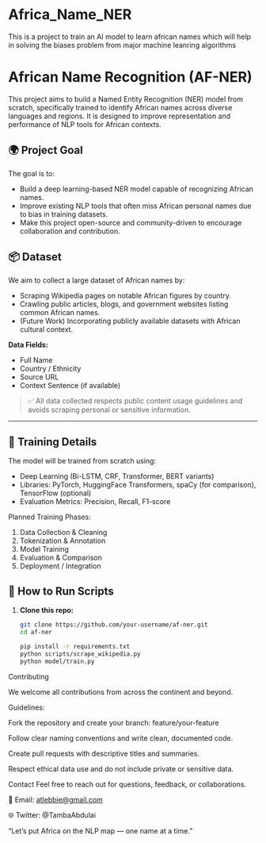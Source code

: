 # Africa_Name_NER
This is a project to train an AI model to learn african names which will help in solving the biases problem from major machine leanring algorithms 


# African Name Recognition (AF-NER)

This project aims to build a Named Entity Recognition (NER) model from scratch, specifically trained to identify African names across diverse languages and regions. It is designed to improve representation and performance of NLP tools for African contexts.


## 🌍 Project Goal

The goal is to:
- Build a deep learning-based NER model capable of recognizing African names.
- Improve existing NLP tools that often miss African personal names due to bias in training datasets.
- Make this project open-source and community-driven to encourage collaboration and contribution.

## 📦 Dataset

We aim to collect a large dataset of African names by:
- Scraping Wikipedia pages on notable African figures by country.
- Crawling public articles, blogs, and government websites listing common African names.
- (Future Work) Incorporating publicly available datasets with African cultural context.

**Data Fields:**
- Full Name
- Country / Ethnicity
- Source URL
- Context Sentence (if available)

> ✅ All data collected respects public content usage guidelines and avoids scraping personal or sensitive information.

---

## 🧠 Training Details

The model will be trained from scratch using:
- Deep Learning (Bi-LSTM, CRF, Transformer, BERT variants)
- Libraries: PyTorch, HuggingFace Transformers, spaCy (for comparison), TensorFlow (optional)
- Evaluation Metrics: Precision, Recall, F1-score

Planned Training Phases:
1. Data Collection & Cleaning
2. Tokenization & Annotation
3. Model Training
4. Evaluation & Comparison
5. Deployment / Integration


## 🚀 How to Run Scripts

1. **Clone this repo:**

   ```bash
   git clone https://github.com/your-username/af-ner.git
   cd af-ner

   pip install -r requirements.txt
   python scripts/scrape_wikipedia.py
   python model/train.py


Contributing

We welcome all contributions from across the continent and beyond.

Guidelines:

Fork the repository and create your branch: feature/your-feature

Follow clear naming conventions and write clean, documented code.

Create pull requests with descriptive titles and summaries.

Respect ethical data use and do not include private or sensitive data.


Contact
Feel free to reach out for questions, feedback, or collaborations.

📧 Email: atlebbie@gmail.com

🌐 Twitter: @TambaAbdulai

“Let’s put Africa on the NLP map — one name at a time.”